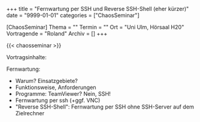 +++
title = "Fernwartung per SSH und Reverse SSH-Shell (eher kürzer)"
date = "9999-01-01"
categories = ["ChaosSeminar"]

[ChaosSeminar]
Thema = ""
Termin = ""
Ort = "Uni Ulm, Hörsaal H20"
Vortragende = "Roland"
Archiv = []
+++

{{< chaosseminar >}}

Vortragsinhalte:

Fernwartung:
- Warum? Einsatzgebiete?
- Funktionsweise, Anforderungen
- Programme: TeamViewer? Nein, SSH!
- Fernwartung per ssh (+ggf. VNC)
- "Reverse SSH-Shell": Fernwartung per SSH ohne SSH-Server auf dem Zielrechner
